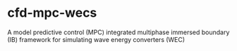 # cfd-mpc-wecs
A model predictive control (MPC) integrated multiphase immersed boundary (IB) framework for simulating wave energy converters (WEC) 
